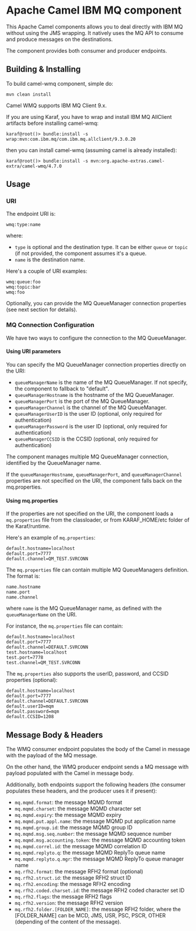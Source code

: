 # Apache Camel IBM MQ component

This Apache Camel components allows you to deal directly with IBM MQ without using the JMS wrapping.
It natively uses the MQ API to consume and produce messages on the destinations.

The component provides both consumer and producer endpoints.

## Building & Installing

To build camel-wmq component, simple do:

```
mvn clean install
```

Camel WMQ supports IBM MQ Client 9.x.

If you are using Karaf, you have to wrap and install IBM MQ AllClient artifacts before installing camel-wmq:

```
karaf@root()> bundle:install -s wrap:mvn:com.ibm.mq/com.ibm.mq.allclient/9.3.0.20
```

then you can install camel-wmq (assuming camel is already installed):

```
karaf@root()> bundle:install -s mvn:org.apache-extras.camel-extra/camel-wmq/4.7.0
```

## Usage

### URI

The endpoint URI is:

```
wmq:type:name
```

where:
* `type` is optional and the destination type. It can be either `queue` or `topic` (if not provided, the component assumes
  it's a queue.
* `name` is the destination name.

Here's a couple of URI examples:

```
wmq:queue:foo
wmq:topic:bar
wmq:foo
```

Optionally, you can provide the MQ QueueManager connection properties (see next section for details).

### MQ Connection Configuration

We have two ways to configure the connection to the MQ QueueManager.

#### Using URI parameters

You can specify the MQ QueueManager connection properties directly on the URI:
* `queueManagerName` is the name of the MQ QueueManager. If not specify, the component to fallback to "default".
* `queueManagerHostname` is the hostname of the MQ QueueManager.
* `queueManagerPort` is the port of the MQ QueueManager.
* `queueManagerChannel` is the channel of the MQ QueueManager.
* `queueManagerUserID` is the user ID (optional, only required for authentication)
* `queueManagerPassword` is the user ID (optional, only required for authentication)
* `queueManagerCCSID` is the CCSID (optional, only required for authentication)

The component manages multiple MQ QueueManager connection, identified by the QueueManager name.

If the `queueManagerHostname`, `queueManagerPort`, and `queueManagerChannel` properties are not specified on the URI,
the component falls back on the mq.properties.

#### Using mq.properties

If the properties are not specified on the URI, the component loads a `mq.properties` file from the classloader, or
from KARAF_HOME/etc folder of the Karaf/runtime.

Here's an example of `mq.properties`:

```
default.hostname=localhost
default.port=7777
default.channel=QM_TEST.SVRCONN
```

The `mq.properties` file can contain multiple MQ QueueManagers definition. The format is:

```
name.hostname
name.port
name.channel
```

where `name` is the MQ QueueManager name, as defined with the `queueManagerName` on the URI.

For instance, the `mq.properties` file can contain:

```
default.hostname=localhost
default.port=7777
default.channel=DEFAULT.SVRCONN
test.hostname=localhost
test.port=7778
test.channel=QM_TEST.SVRCONN
```

The `mq.properties` also supports the userID, password, and CCSID properties (optional):

```
default.hostname=localhost
default.port=7777
default.channel=DEFAULT.SVRCONN
default.userID=mqm
default.password=mqm
default.CCSID=1208
```

## Message Body & Headers

The WMQ consumer endpoint populates the body of the Camel in message with the payload of the MQ message.

On the other hand, the WMQ producer endpoint sends a MQ message with payload populated with the Camel in message body.

Additionally, both endpoints support the following headers (the consumer populates these headers, and the producer
uses it if present):

* `mq.mqmd.format`: the message MQMD format
* `mq.mqmd.charset`: the message MQMD character set
* `mq.mqmd.expiry`: the message MQMD expiry
* `mq.mqmd.put.appl.name`: the message MQMD put application name
* `mq.mqmd.group.id`: the message MQMD group ID
* `mq.mqmd.msg.seq.number`: the message MQMD sequence number
* `mq.mqmd.msg.accounting.token`: the message MQMD accounting token
* `mq.mqmd.correl.id`: the message MQMD correlation ID
* `mq.mqmd.replyto.q`: the message MQMD ReplyTo queue name
* `mq.mqmd.replyto.q.mgr`: the message MQMD ReplyTo queue manager name
* `mq.rfh2.format`: the message RFH2 format (optional)
* `mq.rfh2.struct.id`: the message RFH2 struct ID
* `mq.rfh2.encoding`: the message RFH2 encoding
* `mq.rfh2.coded.charset.id`: the message RFH2 coded character set ID
* `mq.rfh2.flags`: the message RFH2 flags
* `mq.rfh2.version`: the message RFH2 version
* `mq.rfh2.folder.[FOLDER_NAME]`: the message RFH2 folder, where the [FOLDER_NAME] can be MCD, JMS, USR, PSC, PSCR, OTHER (depending of the content of the message).
